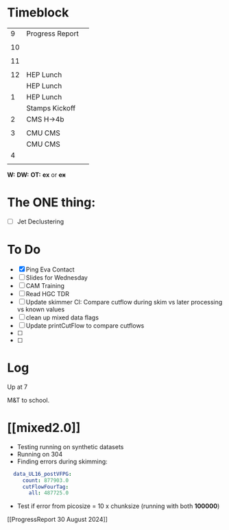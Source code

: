 # Timeblock

|     |                 |     |
| --- | --------------- | --- |
| 9   | Progress Report |     |
|     |                 |     |
| 10  |                 |     |
|     |                 |     |
| 11  |                 |     |
|     |                 |     |
| 12  | HEP Lunch       |     |
|     | HEP Lunch       |     |
| 1   | HEP Lunch       |     |
|     | Stamps Kickoff  |     |
| 2   | CMS H->4b       |     |
|     |                 |     |
| 3   | CMU CMS         |     |
|     | CMU CMS         |     |
| 4   |                 |     |
|     |                 |     |

**W:**
**DW:**
**OT:**
**ex** or **~~ex~~**

# The ONE thing: 
- [ ] Jet Declustering


# To Do
- [x] Ping Eva Contact
- [ ] Slides for Wednesday
- [ ] CAM Training
- [ ] Read HGC TDR
- [ ] Update skimmer CI: Compare cutflow during skim vs later processing vs known values
- [ ] clean up mixed data flags
- [ ] Update printCutFlow to compare cutflows
- [ ] 
- [ ] 


# Log

Up at 7

M&T to school.

# [[mixed2.0]]
- Testing running on synthetic datasets
- Running on 304
- Finding errors during skimming:
```yaml
  data_UL16_postVFPG:
     count: 877903.0
     cutFlowFourTag:
       all: 487725.0
```
- Test if error from picosize = 10 x chunksize (running with both **100000**)

[[ProgressReport 30 August 2024]]